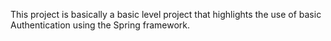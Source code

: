 This project is basically a basic level project that highlights the use of basic Authentication using the Spring framework.
